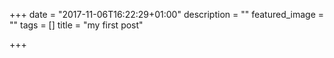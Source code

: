 +++
date = "2017-11-06T16:22:29+01:00"
description = ""
featured_image = ""
tags = []
title = "my first post"

+++

